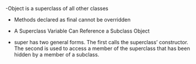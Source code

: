  
 -Object is a superclass of all other classes
 - Methods declared as final cannot
be overridden
- A Superclass Variable Can Reference a Subclass Object

- super has two general forms. The first calls the superclass’ constructor. The second is
used to access a member of the superclass that has been hidden by a member of a subclass.